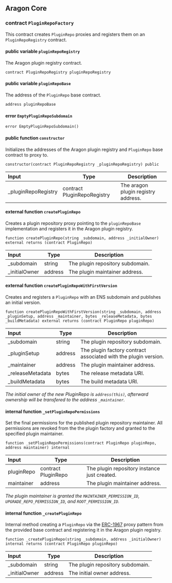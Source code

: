 ## Aragon Core

###  contract `PluginRepoFactory`

This contract creates `PluginRepo` proxies and registers them on an `PluginRepoRegistry` contract.

#### public variable `pluginRepoRegistry`

The Aragon plugin registry contract.

```solidity
contract PluginRepoRegistry pluginRepoRegistry 
```

#### public variable `pluginRepoBase`

The address of the `PluginRepo` base contract.

```solidity
address pluginRepoBase 
```

####  error `EmptyPluginRepoSubdomain`

```solidity
error EmptyPluginRepoSubdomain() 
```

#### public function `constructor`

Initializes the addresses of the Aragon plugin registry and `PluginRepo` base contract to proxy to.

```solidity
constructor(contract PluginRepoRegistry _pluginRepoRegistry) public 
```

| Input | Type | Description |
|:----- | ---- | ----------- |
| _pluginRepoRegistry | contract PluginRepoRegistry | The aragon plugin registry address. |

#### external function `createPluginRepo`

Creates a plugin repository proxy pointing to the `pluginRepoBase` implementation and registers it in the Aragon plugin registry.

```solidity
function createPluginRepo(string _subdomain, address _initialOwner) external returns (contract PluginRepo) 
```

| Input | Type | Description |
|:----- | ---- | ----------- |
| _subdomain | string | The plugin repository subdomain. |
| _initialOwner | address | The plugin maintainer address. |

#### external function `createPluginRepoWithFirstVersion`

Creates and registers a `PluginRepo` with an ENS subdomain and publishes an initial version.

```solidity
function createPluginRepoWithFirstVersion(string _subdomain, address _pluginSetup, address _maintainer, bytes _releaseMetadata, bytes _buildMetadata) external returns (contract PluginRepo pluginRepo) 
```

| Input | Type | Description |
|:----- | ---- | ----------- |
| _subdomain | string | The plugin repository subdomain. |
| _pluginSetup | address | The plugin factory contract associated with the plugin version. |
| _maintainer | address | The plugin maintainer address. |
| _releaseMetadata | bytes | The release metadata URI. |
| _buildMetadata | bytes | The build metadata URI. |

*The initial owner of the new PluginRepo is `address(this)`, afterward ownership will be transfered to the address `_maintainer`.*

#### internal function `_setPluginRepoPermissions`

Set the final permissions for the published plugin repository maintainer. All permissions are revoked from the the plugin factory and granted to the specified plugin maintainer.

```solidity
function _setPluginRepoPermissions(contract PluginRepo pluginRepo, address maintainer) internal 
```

| Input | Type | Description |
|:----- | ---- | ----------- |
| pluginRepo | contract PluginRepo | The plugin repository instance just created. |
| maintainer | address | The plugin maintainer address. |

*The plugin maintainer is granted the `MAINTAINER_PERMISSION_ID`, `UPGRADE_REPO_PERMISSION_ID`, and `ROOT_PERMISSION_ID`.*

#### internal function `_createPluginRepo`

Internal method creating a `PluginRepo` via the [ERC-1967](https://eips.ethereum.org/EIPS/eip-1967) proxy pattern from the provided base contract and registering it in the Aragon plugin registry.

```solidity
function _createPluginRepo(string _subdomain, address _initialOwner) internal returns (contract PluginRepo pluginRepo) 
```

| Input | Type | Description |
|:----- | ---- | ----------- |
| _subdomain | string | The plugin repository subdomain. |
| _initialOwner | address | The initial owner address. |

